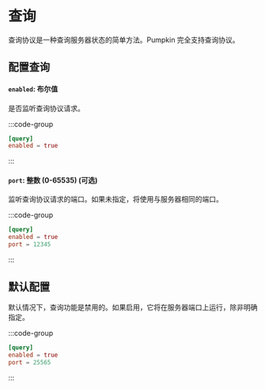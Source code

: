 # 查询
查询协议是一种查询服务器状态的简单方法。Pumpkin 完全支持查询协议。

## 配置查询

#### `enabled`: 布尔值
是否监听查询协议请求。

:::code-group
```toml [features.toml] {2}
[query]
enabled = true
```
:::

#### `port`: 整数 (0-65535) (可选)
监听查询协议请求的端口。如果未指定，将使用与服务器相同的端口。

:::code-group
```toml [features.toml] {3}
[query]
enabled = true
port = 12345
```
:::

## 默认配置
默认情况下，查询功能是禁用的。如果启用，它将在服务器端口上运行，除非明确指定。

:::code-group
```toml [features.toml]
[query]
enabled = true
port = 25565
```
::: 